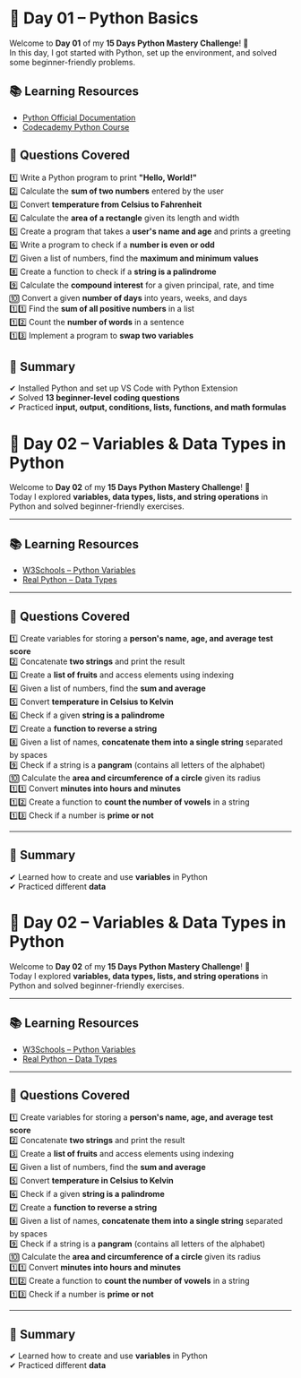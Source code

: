 # 🚀 Day 01 – Python Basics  

Welcome to **Day 01** of my **15 Days Python Mastery Challenge**! 🎉  
In this day, I got started with Python, set up the environment, and solved some beginner-friendly problems.  
## 📚 Learning Resources  
- [Python Official Documentation](https://www.python.org/doc/)  
- [Codecademy Python Course](https://www.codecademy.com/learn/learn-python-3)  
## 📝 Questions Covered  
1️⃣ Write a Python program to print **"Hello, World!"**  
2️⃣ Calculate the **sum of two numbers** entered by the user  
3️⃣ Convert **temperature from Celsius to Fahrenheit**  
4️⃣ Calculate the **area of a rectangle** given its length and width  
5️⃣ Create a program that takes a **user's name and age** and prints a greeting  
6️⃣ Write a program to check if a **number is even or odd**  
7️⃣ Given a list of numbers, find the **maximum and minimum values**  
8️⃣ Create a function to check if a **string is a palindrome**  
9️⃣ Calculate the **compound interest** for a given principal, rate, and time  
🔟 Convert a given **number of days** into years, weeks, and days  
1️⃣1️⃣ Find the **sum of all positive numbers** in a list  
1️⃣2️⃣ Count the **number of words** in a sentence  
1️⃣3️⃣ Implement a program to **swap two variables**  
## 🎯 Summary  
✔ Installed Python and set up VS Code with Python Extension  
✔ Solved **13 beginner-level coding questions**  
✔ Practiced **input, output, conditions, lists, functions, and math formulas**  

# 🚀 Day 02 – Variables & Data Types in Python  

Welcome to **Day 02** of my **15 Days Python Mastery Challenge**! 🎉  
Today I explored **variables, data types, lists, and string operations** in Python and solved beginner-friendly exercises.  

---

## 📚 Learning Resources  
- [W3Schools – Python Variables](https://www.w3schools.com/python/python_variables.asp)  
- [Real Python – Data Types](https://realpython.com/python-data-types/)  

---

## 📝 Questions Covered  

1️⃣ Create variables for storing a **person's name, age, and average test score**  
2️⃣ Concatenate **two strings** and print the result  
3️⃣ Create a **list of fruits** and access elements using indexing  
4️⃣ Given a list of numbers, find the **sum and average**  
5️⃣ Convert **temperature in Celsius to Kelvin**  
6️⃣ Check if a given **string is a palindrome**  
7️⃣ Create a **function to reverse a string**  
8️⃣ Given a list of names, **concatenate them into a single string** separated by spaces  
9️⃣ Check if a string is a **pangram** (contains all letters of the alphabet)  
🔟 Calculate the **area and circumference of a circle** given its radius  
1️⃣1️⃣ Convert **minutes into hours and minutes**  
1️⃣2️⃣ Create a function to **count the number of vowels** in a string  
1️⃣3️⃣ Check if a number is **prime or not**  

---

## 🎯 Summary  

✔ Learned how to create and use **variables** in Python  
✔ Practiced different **data**

# 🚀 Day 02 – Variables & Data Types in Python  

Welcome to **Day 02** of my **15 Days Python Mastery Challenge**! 🎉  
Today I explored **variables, data types, lists, and string operations** in Python and solved beginner-friendly exercises.  

---

## 📚 Learning Resources  
- [W3Schools – Python Variables](https://www.w3schools.com/python/python_variables.asp)  
- [Real Python – Data Types](https://realpython.com/python-data-types/)  

---

## 📝 Questions Covered  

1️⃣ Create variables for storing a **person's name, age, and average test score**  
2️⃣ Concatenate **two strings** and print the result  
3️⃣ Create a **list of fruits** and access elements using indexing  
4️⃣ Given a list of numbers, find the **sum and average**  
5️⃣ Convert **temperature in Celsius to Kelvin**  
6️⃣ Check if a given **string is a palindrome**  
7️⃣ Create a **function to reverse a string**  
8️⃣ Given a list of names, **concatenate them into a single string** separated by spaces  
9️⃣ Check if a string is a **pangram** (contains all letters of the alphabet)  
🔟 Calculate the **area and circumference of a circle** given its radius  
1️⃣1️⃣ Convert **minutes into hours and minutes**  
1️⃣2️⃣ Create a function to **count the number of vowels** in a string  
1️⃣3️⃣ Check if a number is **prime or not**  

---

## 🎯 Summary  

✔ Learned how to create and use **variables** in Python  
✔ Practiced different **data**


